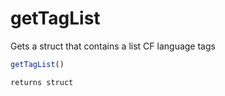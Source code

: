 # getTagList

Gets a struct that contains a list CF language tags

```javascript
getTagList()
```

```javascript
returns struct
```
